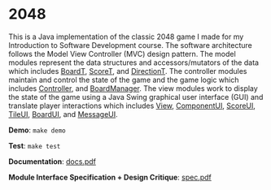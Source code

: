 # 2048
This is a Java implementation of the classic 2048 game I made for my Introduction to Software Development course. The software architecture follows the Model View Controller (MVC) design pattern. The model modules represent the data structures and accessors/mutators of the data which includes [BoardT](src/model/BoardT.java), [ScoreT](src/model/ScoreT.java), and [DirectionT](src/model/DirectionT.java). The controller modules maintain and control the state of the game and the game logic which includes [Controller](src/controller/Controller.java), and [BoardManager](src/controller/BoardManager.java). The view modules work to display the state of the game using a Java Swing graphical user interface (GUI) and translate player interactions which includes [View](src/view/View.java), [ComponentUI](src/view/ComponentUI.java), [ScoreUI](src/view/ScoreUI.java), [TileUI](src/view/TileUI.java), [BoardUI](src/view/BoardUI.java), and [MessageUI](src/view/MessageUI.java).

**Demo**: `make demo`

**Test**: `make test`

**Documentation**: [docs.pdf](docs.pdf)

**Module Interface Specification + Design Critique**: [spec.pdf](spec/spec.pdf)
